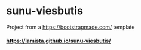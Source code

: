 # sunu-viesbutis
Project from a https://bootstrapmade.com/ template

#### https://lamista.github.io/sunu-viesbutis/
